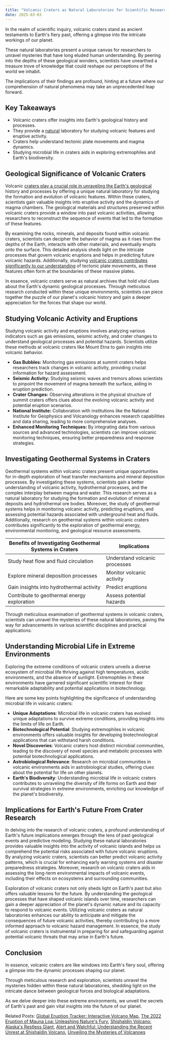 ```yaml
---
title: "Volcanic Craters as Natural Laboratories for Scientific Research"
date: 2025-03-03
---
```


In the realm of scientific inquiry, volcanic craters stand as ancient testaments to Earth's fiery past, offering a glimpse into the intricate workings of our planet.

These natural laboratories present a unique canvas for researchers to unravel mysteries that have long eluded human understanding. By peering into the depths of these geological wonders, scientists have unearthed a treasure trove of knowledge that could reshape our perceptions of the world we inhabit.

The implications of their findings are profound, hinting at a future where our comprehension of natural phenomena may take an unprecedented leap forward.

## Key Takeaways

- Volcanic craters offer insights into Earth's geological history and processes.
- They provide a [natural](https://magmamatters.com/the-art-and-science-of-volcano-monitoring/ "The Art and Science of Volcano Monitoring") laboratory for studying volcanic features and eruptive activity.
- Craters help understand tectonic plate movements and magma dynamics.
- Studying microbial life in craters aids in exploring extremophiles and Earth's biodiversity.

## Geological Significance of Volcanic Craters

Volcanic [craters play a crucial role in unraveling the Earth's geological](https://magmamatters.com/geothermal-energy-and-its-volcanic-origins/ "Geothermal Energy and Its Volcanic Origins") history and processes by offering a unique natural laboratory for studying the formation and evolution of volcanic features. Within these craters, scientists gain valuable insights into eruptive activity and the dynamics of magma chambers. The geological materials and structures preserved within volcanic craters provide a window into past volcanic activities, allowing researchers to reconstruct the sequence of events that led to the formation of these features.

By examining the rocks, minerals, and deposits found within volcanic craters, scientists can decipher the behavior of magma as it rises from the depths of the Earth, interacts with other materials, and eventually erupts onto the surface. This detailed analysis sheds light on the intricate processes that govern volcanic eruptions and helps in predicting future volcanic hazards. Additionally, studying [volcanic craters contributes significantly to our understanding](https://magmamatters.com/understanding-volcanic-formation-a-comprehensive-guide/ "Understanding Volcanic Formation: A Comprehensive Guide") of tectonic plate movements, as these features often form at the boundaries of these massive plates.

In essence, volcanic craters serve as natural archives that hold vital clues about the Earth's dynamic geological processes. Through meticulous research conducted within these unique environments, scientists can piece together the puzzle of our planet's volcanic history and gain a deeper appreciation for the forces that shape our world.

## Studying Volcanic Activity and Eruptions

Studying volcanic activity and eruptions involves analyzing various indicators such as gas emissions, seismic activity, and crater changes to understand geological processes and potential hazards. Scientists utilize these methods at volcanic craters like Mount Etna to gain insights into volcanic behavior.

- **Gas Bubbles:** Monitoring gas emissions at summit craters helps researchers track changes in volcanic activity, providing crucial information for hazard assessment.
- **Seismic Activity:** Studying seismic waves and tremors allows scientists to pinpoint the movement of magma beneath the surface, aiding in eruption prediction.
- **Crater Changes:** Observing alterations in the physical structure of summit craters offers clues about the evolving volcanic activity and potential eruption scenarios.
- **National Institute:** Collaboration with institutions like the National Institute for Geophysics and Volcanology enhances research capabilities and data sharing, leading to more comprehensive analyses.
- **Enhanced Monitoring Techniques:** By integrating data from various sources and advanced technologies, scientists can improve volcanic monitoring techniques, ensuring better preparedness and response strategies.

## Investigating Geothermal Systems in Craters

Geothermal systems within volcanic craters present unique opportunities for in-depth exploration of heat transfer mechanisms and mineral deposition processes. By investigating these systems, scientists gain a better understanding of volcanic activity, hydrothermal processes, and the complex interplay between magma and water. This research serves as a natural laboratory for studying the formation and evolution of mineral deposits and hydrothermal ore bodies. Moreover, the study of geothermal systems helps in monitoring volcanic activity, predicting eruptions, and assessing potential hazards associated with underground heat and fluids. Additionally, research on geothermal systems within volcanic craters contributes significantly to the exploration of geothermal energy, environmental monitoring, and geological resource assessments.

| **Benefits of Investigating Geothermal Systems in Craters** | **Implications** |
| --- | --- |
| Study heat flow and fluid circulation | Understand volcanic processes |
| Explore mineral deposition processes | Monitor volcanic activity |
| Gain insights into hydrothermal activity | Predict eruptions |
| Contribute to geothermal energy exploration | Assess potential hazards |

Through meticulous examination of geothermal systems in volcanic craters, scientists can unravel the mysteries of these natural laboratories, paving the way for advancements in various scientific disciplines and practical applications.

## Understanding Microbial Life in Extreme Environments

Exploring the extreme conditions of volcanic craters unveils a diverse ecosystem of microbial life thriving against high temperatures, acidic environments, and the absence of sunlight. Extremophiles in these environments have garnered significant scientific interest for their remarkable adaptability and potential applications in biotechnology.

Here are some key points highlighting the significance of understanding microbial life in volcanic craters:

- **Unique Adaptations**: Microbial life in volcanic craters has evolved unique adaptations to survive extreme conditions, providing insights into the limits of life on Earth.
- **Biotechnological Potential**: Studying extremophiles in volcanic environments offers valuable insights for developing biotechnological applications that can withstand harsh conditions.
- **Novel Discoveries**: Volcanic craters host distinct microbial communities, leading to the discovery of novel species and metabolic processes with potential biotechnological applications.
- **Astrobiological Relevance**: Research on microbial communities in volcanic environments aids in astrobiological studies, offering clues about the potential for life on other planets.
- **Earth's Biodiversity**: Understanding microbial life in volcanic craters contributes to unraveling the diversity of life forms on Earth and their survival strategies in extreme environments, enriching our knowledge of the planet's biodiversity.

## Implications for Earth's Future From Crater Research

In delving into the research of volcanic craters, a profound understanding of Earth's future implications emerges through the lens of past geological events and predictive modeling. Studying these natural laboratories provides valuable insights into the activity of volcanic islands and helps us comprehend the potential risks associated with future volcanic eruptions. By analyzing volcanic craters, scientists can better predict volcanic activity patterns, which is crucial for enhancing early warning systems and disaster preparedness strategies. Moreover, research on volcanic craters aids in assessing the long-term environmental impacts of volcanic events, including their effects on ecosystems and surrounding communities.

Exploration of volcanic craters not only sheds light on Earth's past but also offers valuable lessons for the future. By understanding the geological processes that have shaped volcanic islands over time, researchers can gain a deeper appreciation of the planet's dynamic nature and its capacity to respond to volcanic events. Utilizing volcanic craters as natural laboratories enhances our ability to anticipate and mitigate the consequences of future volcanic activities, thereby contributing to a more informed approach to volcanic hazard management. In essence, the study of volcanic craters is instrumental in preparing for and safeguarding against potential volcanic threats that may arise in Earth's future.

## Conclusion

In essence, volcanic craters are like windows into Earth's fiery soul, offering a glimpse into the dynamic processes shaping our planet.

Through meticulous research and exploration, scientists unravel the mysteries hidden within these natural laboratories, shedding light on the intricate dance between geological forces and biological adaptations.

As we delve deeper into these extreme environments, we unveil the secrets of Earth's past and gain vital insights into the future of our planet.

Related Posts: [Global Eruption Tracker: Interactive Volcano Map](https://magmamatters.com/global-eruption-tracker-interactive-volcano-map/), [The 2022 Eruption of Mauna Loa: Unleashing Nature's Fury](https://magmamatters.com/the-2022-eruption-of-mauna-loa-unleashing-natures-fury/), [Shishaldin Volcano: Alaska's Restless Giant](https://magmamatters.com/shishaldin-volcano-alaskas-restless-giant/), [Alert and Watchful: Understanding the Recent Unrest at Shishaldin Volcano](https://magmamatters.com/alert-and-watchful-understanding-the-recent-unrest-at-shishaldin-volcano/), [Unveiling the Mysteries of Volcanoes](https://magmamatters.com/unveiling-the-mysteries-of-volcanoes/)
